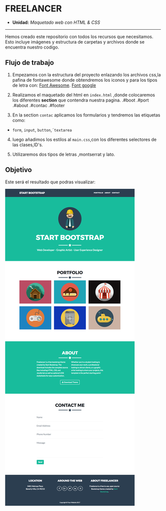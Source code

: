 # FREELANCER

* **Unidad:** _Maquetado web con HTML & CSS_

***

Hemos creado este repositorio con todos los recursos que necesitamos. Esto incluye imágenes y
estructura de carpetas y archivos donde se encuentra nuestro codigo.

## Flujo de trabajo

1. Empezamos con la estructura del proyecto enlazando los archivos css,la pafina de fontawesome donde obtendremos los iconos y para los tipos de letra con:
[Font Awesome](http://fontawesome.io/).
[Font google](https://fonts.google.com/?query=mon&selection.family=Montserrat)

2. Realizamos el maquetado del html en `index.html` ,donde colocaremos los diferentes **section** que contendra  nuestra pagina.
 .#boot
 .#port
 .#about
 .#contac
 .#footer

3.  En la section `contac` aplicamos los formularios y tendremos las etiquetas como:
 - `form`, `input`, `button`,`´textarea`

4. luego añadimos los estilos al `main.css`,con los diferentes selectores de las clases,ID's.

5. Utilizaremos dos tipos de letras ,montserrat y lato.

## Objetivo

Este será el resultado que podras visualizar:

![Freelancer](docs/fullpage.png)
